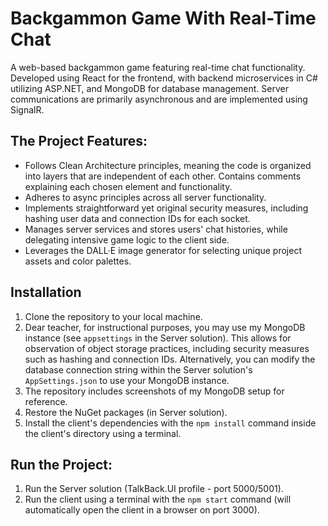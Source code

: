 # Backgammon Game With Real-Time Chat
A web-based backgammon game featuring real-time chat functionality. Developed using React for the frontend, with backend microservices in C# utilizing ASP.NET, and MongoDB for database management. Server communications are primarily asynchronous and are implemented using SignalR.


## The Project Features: 
- Follows Clean Architecture principles, meaning the code is organized into layers that are independent of each other. Contains comments explaining each chosen element and functionality.
- Adheres to async principles across all server functionality.
- Implements straightforward yet original security measures, including hashing user data and connection IDs for each socket.
- Manages server services and stores users' chat histories, while delegating intensive game logic to the client side.
- Leverages the DALL·E image generator for selecting unique project assets and color palettes.

## Installation
1. Clone the repository to your local machine.
2. Dear teacher, for instructional purposes, you may use my MongoDB instance (see `appsettings` in the Server solution). This allows for observation of object storage practices, including security measures such as hashing and connection IDs. Alternatively, you can modify the database connection string within the Server solution's `AppSettings.json` to use your MongoDB instance.
3. The repository includes screenshots of my MongoDB setup for reference.
4. Restore the NuGet packages (in Server solution).
5. Install the client's dependencies with the `npm install` command inside the client's directory using a terminal.



## Run the Project:
1. Run the Server solution (TalkBack.UI profile - port 5000/5001).
2. Run the client using a terminal with the `npm start` command (will automatically open the client in a browser on port 3000).



